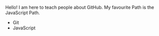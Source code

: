 Hello! I am here to teach people about GitHub.
My favourite Path is the JavaScript Path.
* Git
* JavaScript 